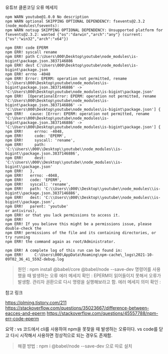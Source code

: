 유튜브 클론코딩 오류 메세지

```
npm WARN youtube@1.0.0 No description
npm WARN optional SKIPPING OPTIONAL DEPENDENCY: fsevents@2.3.2 (node_modules\fsevents):
npm WARN notsup SKIPPING OPTIONAL DEPENDENCY: Unsupported platform for fsevents@2.3.2: wanted {"os":"darwin","arch":"any"} (current: {"os":"win32","arch":"x64"})

npm ERR! code EPERM
npm ERR! syscall rename
npm ERR! path C:\Users\000\Desktop\youtube\node_modules\is-bigint\package.json.3837146886
npm ERR! dest C:\Users\000\Desktop\youtube\node_modules\is-bigint\package.json
npm ERR! errno -4048
npm ERR! Error: EPERM: operation not permitted, rename 'C:\Users\000\Desktop\youtube\node_modules\is-bigint\package.json.3837146886' -> 'C:\Users\000\Desktop\youtube\node_modules\is-bigint\package.json'
npm ERR!  [OperationalError: EPERM: operation not permitted, rename 'C:\Users\000\Desktop\youtube\node_modules\is-bigint\package.json.3837146886' -> 'C:\Users\000\Desktop\youtube\node_modules\is-bigint\package.json'] {
npm ERR!   cause: [Error: EPERM: operation not permitted, rename 'C:\Users\000\Desktop\youtube\node_modules\is-bigint\package.json.3837146886' -> 'C:\Users\000\Desktop\youtube\node_modules\is-bigint\package.json'] {
npm ERR!     errno: -4048,
npm ERR!     code: 'EPERM',
npm ERR!     syscall: 'rename',
npm ERR!     path: 'C:\\Users\\000\\Desktop\\youtube\\node_modules\\is-bigint\\package.json.3837146886',
npm ERR!     dest: 'C:\\Users\\000\\Desktop\\youtube\\node_modules\\is-bigint\\package.json'
npm ERR!   },
npm ERR!   errno: -4048,
npm ERR!   code: 'EPERM',
npm ERR!   syscall: 'rename',
npm ERR!   path: 'C:\\Users\\000\\Desktop\\youtube\\node_modules\\is-bigint\\package.json.3837146886',
npm ERR!   dest: 'C:\\Users\\000\\Desktop\\youtube\\node_modules\\is-bigint\\package.json',
npm ERR!   parent: 'youtube'
or antivirus),
npm ERR! or that you lack permissions to access it.
npm ERR!
npm ERR! If you believe this might be a permissions issue, please double-check the
npm ERR! permissions of the file and its containing directories, or try running
npm ERR! the command again as root/Administrator.

npm ERR! A complete log of this run can be found in:
npm ERR!     C:\Users\000\AppData\Roaming\npm-cache\_logs\2021-10-09T02_36_41_559Z-debug.log
```

> 원인 : npm install @babel/core @babel/node --save-dev 명령어를 사용했을 때 발생하는 오류
> 에러 메세지 확인 : EPERM이 읽어들이지 못해서 오류가 발생함. 관리자 권환으로 다시 명령을 실행해보라고 함.
> 에러 메세지 의미 확인 : 

참고 링크 

https://plming.tistory.com/211
https://stackoverflow.com/questions/35023667/difference-between-eacces-and-eperm
https://stackoverflow.com/questions/45557788/npm-err-code-eperm

요약 : vs 코드에서 cli를 사용하여 npm을 못찾을 때 발생하는 오류이다. vs code를 닫고 다시 시작해서 사용하면 정상적으로 되는 경우도 존재함.

> 해결 방법 : npm i @babel/node --save-dev 으로 따로 설치 
